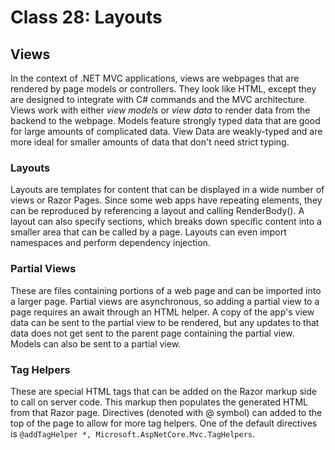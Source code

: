 # Class 28: Layouts

## Views
In the context of .NET MVC applications, views are webpages that are rendered by page models or controllers. They look like HTML, except they are designed to integrate with C# commands and the MVC architecture. Views work with either *view models* or *view data* to render data from the backend to the webpage. Models feature strongly typed data that are good for large amounts of complicated data. View Data are weakly-typed and are more ideal for smaller amounts of data that don't need strict typing.

### Layouts
Layouts are templates for content that can be displayed in a wide number of views or Razor Pages. Since some web apps have repeating elements, they can be reproduced by referencing a layout and calling RenderBody(). A layout can also specify sections, which breaks down specific content into a smaller area that can be called by a page. Layouts can even import namespaces and perform dependency injection.

### Partial Views
These are files containing portions of a web page and can be imported into a larger page. Partial views are asynchronous, so adding a partial view to a page requires an await through an HTML helper. A copy of the app's view data can be sent to the partial view to be rendered, but any updates to that data does not get sent to the parent page containing the partial view. Models can also be sent to a partial view.

### Tag Helpers
These are special HTML tags that can be added on the Razor markup side to call on server code. This markup then populates the generated HTML from that Razor page. Directives (denoted with @ symbol) can added to the top of the page to allow for more tag helpers. One of the default directives is ```@addTagHelper *, Microsoft.AspNetCore.Mvc.TagHelpers```.
